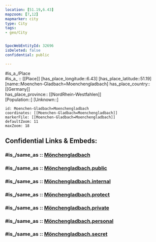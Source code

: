 ```yaml
---
location: [51.19,6.43] 
mapzoom: [7,12] 
mapmarker: city 
type: City
tags:
- geo/City


SpocWebEntityId: 32696
isDeleted: false
confidential: public

---
```

#is_a_/Place  
#is_a_ :: [[Place]] 
[has_place_longitude::6.43] 
[has_place_latitude::51.19] 
[name::Moenchen-Gladbach=Moenchengladbach] 
has_place_country:: [[Germany]]  
has_place_province:: [[NordRhein-Westfahlen]]  
[Population::] 
[Unknown::] 


```leaflet
id: Moenchen-Gladbach=Moenchengladbach
coordinates: [[Moenchen-Gladbach=Moenchengladbach]] 
markerFile: [[Moenchen-Gladbach=Moenchengladbach]] 
defaultZoom: 11 
maxZoom: 18
```


## Confidential Links & Embeds: 

### #is_/same_as :: [Mönchengladbach](/_Standards/Earth/Continent/Europe/Europe~Central/Germany/Germany~West/Nordrhein-Westfalen/counties~NW/Mönchengladbach.md) 

### #is_/same_as :: [Mönchengladbach.public](/_public/Earth/Continent/Europe/Europe~Central/Germany/Germany~West/Nordrhein-Westfalen/counties~NW/Mönchengladbach.public.md) 

### #is_/same_as :: [Mönchengladbach.internal](/_internal/Earth/Continent/Europe/Europe~Central/Germany/Germany~West/Nordrhein-Westfalen/counties~NW/Mönchengladbach.internal.md) 

### #is_/same_as :: [Mönchengladbach.protect](/_protect/Earth/Continent/Europe/Europe~Central/Germany/Germany~West/Nordrhein-Westfalen/counties~NW/Mönchengladbach.protect.md) 

### #is_/same_as :: [Mönchengladbach.private](/_private/Earth/Continent/Europe/Europe~Central/Germany/Germany~West/Nordrhein-Westfalen/counties~NW/Mönchengladbach.private.md) 

### #is_/same_as :: [Mönchengladbach.personal](/_personal/Earth/Continent/Europe/Europe~Central/Germany/Germany~West/Nordrhein-Westfalen/counties~NW/Mönchengladbach.personal.md) 

### #is_/same_as :: [Mönchengladbach.secret](/_secret/Earth/Continent/Europe/Europe~Central/Germany/Germany~West/Nordrhein-Westfalen/counties~NW/Mönchengladbach.secret.md)

